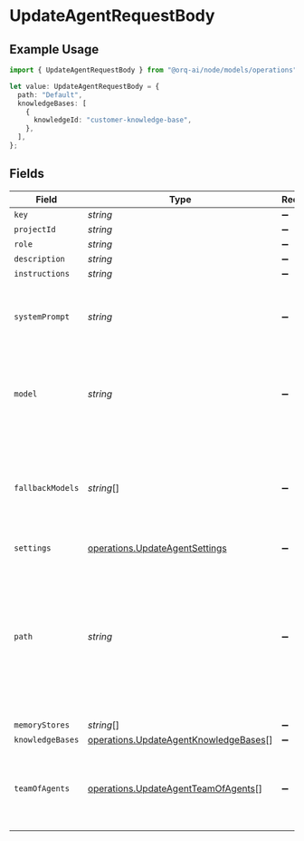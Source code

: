 # UpdateAgentRequestBody

## Example Usage

```typescript
import { UpdateAgentRequestBody } from "@orq-ai/node/models/operations";

let value: UpdateAgentRequestBody = {
  path: "Default",
  knowledgeBases: [
    {
      knowledgeId: "customer-knowledge-base",
    },
  ],
};
```

## Fields

| Field                                                                                                                                                                                                                                           | Type                                                                                                                                                                                                                                            | Required                                                                                                                                                                                                                                        | Description                                                                                                                                                                                                                                     | Example                                                                                                                                                                                                                                         |
| ----------------------------------------------------------------------------------------------------------------------------------------------------------------------------------------------------------------------------------------------- | ----------------------------------------------------------------------------------------------------------------------------------------------------------------------------------------------------------------------------------------------- | ----------------------------------------------------------------------------------------------------------------------------------------------------------------------------------------------------------------------------------------------- | ----------------------------------------------------------------------------------------------------------------------------------------------------------------------------------------------------------------------------------------------- | ----------------------------------------------------------------------------------------------------------------------------------------------------------------------------------------------------------------------------------------------- |
| `key`                                                                                                                                                                                                                                           | *string*                                                                                                                                                                                                                                        | :heavy_minus_sign:                                                                                                                                                                                                                              | N/A                                                                                                                                                                                                                                             |                                                                                                                                                                                                                                                 |
| `projectId`                                                                                                                                                                                                                                     | *string*                                                                                                                                                                                                                                        | :heavy_minus_sign:                                                                                                                                                                                                                              | N/A                                                                                                                                                                                                                                             |                                                                                                                                                                                                                                                 |
| `role`                                                                                                                                                                                                                                          | *string*                                                                                                                                                                                                                                        | :heavy_minus_sign:                                                                                                                                                                                                                              | N/A                                                                                                                                                                                                                                             |                                                                                                                                                                                                                                                 |
| `description`                                                                                                                                                                                                                                   | *string*                                                                                                                                                                                                                                        | :heavy_minus_sign:                                                                                                                                                                                                                              | N/A                                                                                                                                                                                                                                             |                                                                                                                                                                                                                                                 |
| `instructions`                                                                                                                                                                                                                                  | *string*                                                                                                                                                                                                                                        | :heavy_minus_sign:                                                                                                                                                                                                                              | N/A                                                                                                                                                                                                                                             |                                                                                                                                                                                                                                                 |
| `systemPrompt`                                                                                                                                                                                                                                  | *string*                                                                                                                                                                                                                                        | :heavy_minus_sign:                                                                                                                                                                                                                              | A custom system prompt template for the agent. If omitted, the default template is used.                                                                                                                                                        |                                                                                                                                                                                                                                                 |
| `model`                                                                                                                                                                                                                                         | *string*                                                                                                                                                                                                                                        | :heavy_minus_sign:                                                                                                                                                                                                                              | The primary language model that powers the agent (e.g., "anthropic/claude-3-sonnet-20240229")                                                                                                                                                   |                                                                                                                                                                                                                                                 |
| `fallbackModels`                                                                                                                                                                                                                                | *string*[]                                                                                                                                                                                                                                      | :heavy_minus_sign:                                                                                                                                                                                                                              | Optional array of fallback model IDs to use when the primary model fails. Models are tried in order. All models must support tool calling capabilities.                                                                                         |                                                                                                                                                                                                                                                 |
| `settings`                                                                                                                                                                                                                                      | [operations.UpdateAgentSettings](../../models/operations/updateagentsettings.md)                                                                                                                                                                | :heavy_minus_sign:                                                                                                                                                                                                                              | N/A                                                                                                                                                                                                                                             |                                                                                                                                                                                                                                                 |
| `path`                                                                                                                                                                                                                                          | *string*                                                                                                                                                                                                                                        | :heavy_minus_sign:                                                                                                                                                                                                                              | The path where the entity is stored in the project structure. The first element of the path always represents the project name. Any subsequent path element after the project will be created as a folder in the project if it does not exists. | Default                                                                                                                                                                                                                                         |
| `memoryStores`                                                                                                                                                                                                                                  | *string*[]                                                                                                                                                                                                                                      | :heavy_minus_sign:                                                                                                                                                                                                                              | N/A                                                                                                                                                                                                                                             |                                                                                                                                                                                                                                                 |
| `knowledgeBases`                                                                                                                                                                                                                                | [operations.UpdateAgentKnowledgeBases](../../models/operations/updateagentknowledgebases.md)[]                                                                                                                                                  | :heavy_minus_sign:                                                                                                                                                                                                                              | N/A                                                                                                                                                                                                                                             |                                                                                                                                                                                                                                                 |
| `teamOfAgents`                                                                                                                                                                                                                                  | [operations.UpdateAgentTeamOfAgents](../../models/operations/updateagentteamofagents.md)[]                                                                                                                                                      | :heavy_minus_sign:                                                                                                                                                                                                                              | The agents that are accessible to this orchestrator. The main agent can hand off to these agents to perform tasks.                                                                                                                              |                                                                                                                                                                                                                                                 |